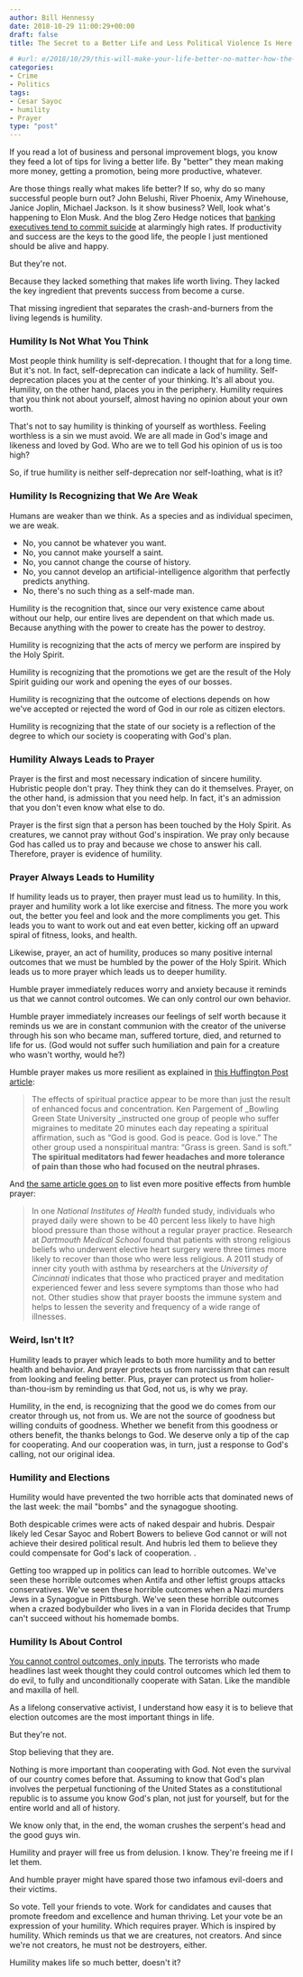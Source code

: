```yaml
---
author: Bill Hennessy
date: 2018-10-29 11:00:29+00:00
draft: false
title: The Secret to a Better Life and Less Political Violence Is Here

# #url: e/2018/10/29/this-will-make-your-life-better-no-matter-how-the-elections-turn-out/
categories:
- Crime
- Politics
tags:
- Cesar Sayoc
- humility
- Prayer
type: "post"
---
```





If you read a lot of business and personal improvement blogs, you know they feed a lot of tips for living a better life. By "better" they mean making more money, getting a promotion, being more productive, whatever.







Are those things really what makes life better? If so, why do so many successful people burn out? John Belushi, River Phoenix, Amy Winehouse, Janice Joplin, Michael Jackson. Is it show business? Well, look what's happening to Elon Musk. And the blog Zero Hedge notices that [banking executives tend to commit suicide](https://www.zerohedge.com/news/2016-06-12/why-are-so-many-bankers-committing-suicide) at alarmingly high rates. If productivity and success are the keys to the good life, the people I just mentioned should be alive and happy.   








But they're not.







Because they lacked something that makes life worth living. They lacked the key ingredient that prevents success from become a curse.







That missing ingredient that separates the crash-and-burners from the living legends is humility.







### Humility Is Not What You Think







Most people think humility is self-deprecation. I thought that for a long time. But it's not. In fact, self-deprecation can indicate a lack of humility. Self-deprecation places you at the center of your thinking. It's all about you. Humility, on the other hand, places you in the periphery. Humility requires that you think not about yourself, almost having no opinion about your own worth.







That's not to say humility is thinking of yourself as worthless. Feeling worthless is a sin we must avoid. We are all made in God's image and likeness and loved by God. Who are we to tell God his opinion of us is too high?







So, if true humility is neither self-deprecation nor self-loathing, what is it?







### Humility Is Recognizing that We Are Weak







Humans are weaker than we think. As a species and as individual specimen, we are weak.





  * No, you cannot be whatever you want.  
  * No, you cannot make yourself a saint.  
  * No, you cannot change the course of history.   
  * No, you cannot develop an artificial-intelligence algorithm that perfectly predicts anything.  
  * No, there's no such thing as a self-made man. 





Humility is the recognition that, since our very existence came about without our help, our entire lives are dependent on that which made us. Because anything with the power to create has the power to destroy.







Humility is recognizing that the acts of mercy we perform are inspired by the Holy Spirit.







Humility is recognizing that the promotions we get are the result of the Holy Spirit guiding our work and opening the eyes of our bosses.







Humility is recognizing that the outcome of elections depends on how we've accepted or rejected the word of God in our role as citizen electors.







Humility is recognizing that the state of our society is a reflection of the degree to which our society is cooperating with God's plan.







### Humility Always Leads to Prayer







Prayer is the first and most necessary indication of sincere humility. Hubristic people don't pray. They think they can do it themselves. Prayer, on the other hand, is admission that you need help. In fact, it's an admission that you don't even know what else to do.







Prayer is the first sign that a person has been touched by the Holy Spirit. As creatures, we cannot pray without God's inspiration. We pray only because God has called us to pray and because we chose to answer his call. Therefore, prayer is evidence of humility.







### Prayer Always Leads to Humility







If humility leads us to prayer, then prayer must lead us to humility. In this, prayer and humility work a lot like exercise and fitness. The more you work out, the better you feel and look and the more compliments you get. This leads you to want to work out and eat even better, kicking off an upward spiral of fitness, looks, and health.







Likewise, prayer, an act of humility, produces so many positive internal outcomes that we must be humbled by the power of the Holy Spirit. Which leads us to more prayer which leads us to deeper humility.







Humble prayer immediately reduces worry and anxiety because it reminds us that we cannot control outcomes. We can only control our own behavior.







Humble prayer immediately increases our feelings of self worth because it reminds us we are in constant communion with the creator of the universe through his son who became man, suffered torture, died, and returned to life for us. (God would not suffer such humiliation and pain for a creature who wasn't worthy, would he?)







Humble prayer makes us more resilient as explained in [this Huffington Post article](https://www.huffingtonpost.com/richard-schiffman/why-people-who-pray-are-heathier_b_1197313.html):







> The effects of spiritual practice appear to be more than just the result of enhanced focus and concentration. Ken Pargement of _Bowling Green State University _instructed one group of people who suffer migraines to meditate 20 minutes each day repeating a spiritual affirmation, such as “God is good. God is peace. God is love.” The other group used a nonspiritual mantra: “Grass is green. Sand is soft.” **The spiritual meditators had fewer headaches and more tolerance of pain than those who had focused on the neutral phrases.**
> 
> 







And [the same article goes on](https://www.huffingtonpost.com/richard-schiffman/why-people-who-pray-are-heathier_b_1197313.html) to list even more positive effects from humble prayer:







> In one _National Institutes of Health_ funded study, individuals who prayed daily were shown to be 40 percent less likely to have high blood pressure than those without a regular prayer practice. Research at _Dartmouth Medical School_ found that patients with strong religious beliefs who underwent elective heart surgery were three times more likely to recover than those who were less religious. A 2011 study of inner city youth with asthma by researchers at the _University of Cincinnati_ indicates that those who practiced prayer and meditation experienced fewer and less severe symptoms than those who had not. Other studies show that prayer boosts the immune system and helps to lessen the severity and frequency of a wide range of illnesses.
> 
> 







### Weird, Isn't It?







Humility leads to prayer which leads to both more humility and to better health and behavior. And prayer protects us from narcissism that can result from looking and feeling better. Plus, prayer can protect us from holier-than-thou-ism by reminding us that God, not us, is why we pray.







Humility, in the end, is recognizing that the good we do comes from our creator through us, not from us. We are not the source of goodness but willing conduits of goodness. Whether we benefit from this goodness or others benefit, the thanks belongs to God. We deserve only a tip of the cap for cooperating. And our cooperation was, in turn, just a response to God's calling, not our original idea.  








### Humility and Elections







Humility would have prevented the two horrible acts that dominated news of the last week: the mail "bombs" and the synagogue shooting.







Both despicable crimes were acts of naked despair and hubris. Despair likely led Cesar Sayoc and Robert Bowers to believe God cannot or will not achieve their desired political result. And hubris led them to believe they could compensate for God's lack of cooperation. .







Getting too wrapped up in politics can lead to horrible outcomes. We've seen these horrible outcomes when Antifa and other leftist groups attacks conservatives. We've seen these horrible outcomes when a Nazi murders Jews in a Synagogue in Pittsburgh. We've seen these horrible outcomes when a crazed bodybuilder who lives in a van in Florida decides that Trump can't succeed without his homemade bombs.







### Humility Is About Control







[You cannot control outcomes, only inputs](https://www.hennessysview.com/2015/06/30/you-are-in-control/). The terrorists who made headlines last week thought they could control outcomes which led them to do evil, to fully and unconditionally cooperate with Satan. Like the mandible and maxilla of hell.







As a lifelong conservative activist, I understand how easy it is to believe that election outcomes are the most important things in life.







But they're not. 







Stop believing that they are. 







Nothing is more important than cooperating with God. Not even the survival of our country comes before that. Assuming to know that God's plan involves the perpetual functioning of the United States as a constitutional republic is to assume you know God's plan, not just for yourself, but for the entire world and all of history. 







We know only that, in the end, the woman crushes the serpent's head and the good guys win.







Humility and prayer will free us from delusion. I know. They're freeing me if I let them.







And humble prayer might have spared those two infamous evil-doers and their victims.







So vote. Tell your friends to vote. Work for candidates and causes that promote freedom and excellence and human thriving. Let your vote be an expression of your humility. Which requires prayer. Which is inspired by humility. Which reminds us that we are creatures, not creators. And since we're not creators, he must not be destroyers, either.







Humility makes life so much better, doesn't it?




